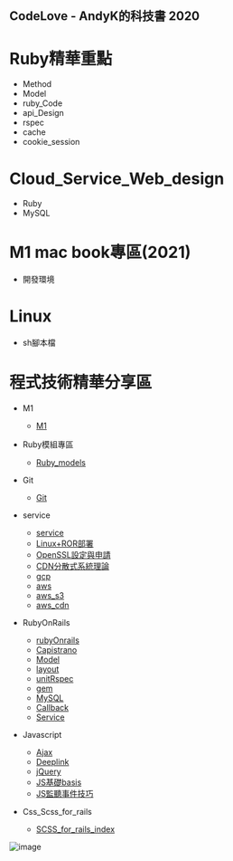 ## CodeLove - AndyK的科技書 2020 

# Ruby精華重點
* Method
* Model
* ruby_Code
* api_Design
* rspec
* cache
* cookie_session 

# Cloud_Service_Web_design
* Ruby
* MySQL 

# M1 mac book專區(2021)
* 開發環境

# Linux
* sh腳本檔
 
# 程式技術精華分享區
* M1 
    * [M1](m1/index.md)

* Ruby模組專區 
    * [Ruby_models](coding_tool_models/file_zip/)

* Git  
    * [Git](git/index.md)

* service 
    * [service](service/index.md)  
    * [Linux+ROR部署](service/nginx_rails.md) 
    * [OpenSSL設定與申請](service/openssl.md)     
    * [CDN分散式系統理論](service/cdn.md)
    * [gcp](service/gcp/sql.md)     
    * [aws](service/aws.md)    
    * [aws_s3](service/aws/s3.md)     
    * [aws_cdn](service/aws/cdn.md)

* RubyOnRails      
    * [rubyOnrails](rubyOnrails/index.md)
    * [Capistrano](rubyOnrails/capistrano_ruby_auth.md)
    * [Model](rubyOnrails/model.rb)
    * [layout](rubyOnrails/layout.scss) 
    * [unitRspec](rubyOnrails/unitRspec/index.md)  
    * [gem](rubyOnrails/shipping/braintree.md)   
    * [MySQL](rubyOnrails/db.rb)    
    * [Callback](rubyOnrails/callback.md) 
    * [Service](rubyOnrails/service/api.rb)

* Javascript 
    * [Ajax](javascript/ajax.js) 
    * [Deeplink](javascript/deeplink.js)   
    * [jQuery](javascript/jquery_basis.js)
    * [JS基礎basis](javascript/javascript_basis.js)
    * [JS監聽事件技巧](javascript/onevent_voice.js)
 
* Css_Scss_for_rails
    * [SCSS_for_rails_index](css/scss_for_rails/index.scss)

![image](code_love.png) 